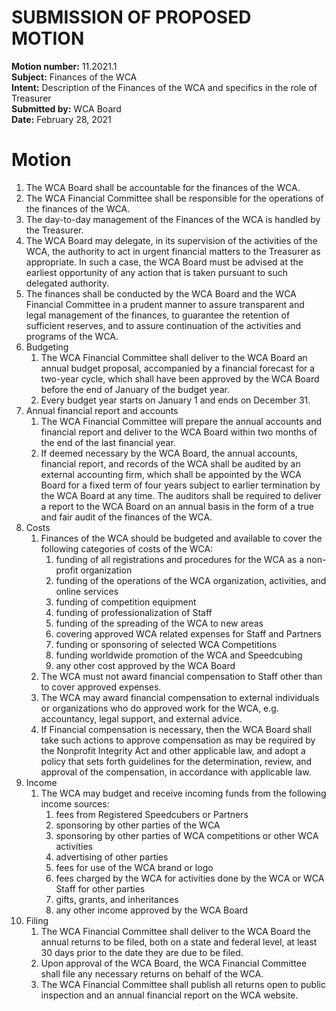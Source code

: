 # SUBMISSION OF PROPOSED MOTION

**Motion number:** 11.2021.1  
**Subject:** Finances of the WCA  
**Intent:** Description of the Finances of the WCA and specifics in the role of Treasurer  
**Submitted by:** WCA Board  
**Date:** February 28, 2021  

# Motion

1. The WCA Board shall be accountable for the finances of the WCA.
2. The WCA Financial Committee shall be responsible for the operations of the finances of the WCA.
3. The day-to-day management of the Finances of the WCA is handled by the Treasurer.
4. The WCA Board may delegate, in its supervision of the activities of the WCA, the authority to act in urgent financial matters to the Treasurer as appropriate. In such a case, the WCA Board must be advised at the earliest opportunity of any action that is taken pursuant to such delegated authority.
5. The finances shall be conducted by the WCA Board and the WCA Financial Committee in a prudent manner to assure transparent and legal management of the finances, to guarantee the retention of sufficient reserves, and to assure continuation of the activities and programs of the WCA.
6. Budgeting
   1. The WCA Financial Committee shall deliver to the WCA Board an annual budget proposal, accompanied by a financial forecast for a two-year cycle, which shall have been approved by the WCA Board before the end of January of the budget year.
   2. Every budget year starts on January 1 and ends on December 31.
7. Annual financial report and accounts
   1. The WCA Financial Committee will prepare the annual accounts and financial report and deliver to the WCA Board within two months of the end of the last financial year.
   2. If deemed necessary by the WCA Board, the annual accounts, financial report, and records of the WCA shall be audited by an external accounting firm, which shall be appointed by the WCA Board for a fixed term of four years subject to earlier termination by the WCA Board at any time. The auditors shall be required to deliver a report to the WCA Board on an annual basis in the form of a true and fair audit of the finances of the WCA.
8. Costs
   1. Finances of the WCA should be budgeted and available to cover the following categories of costs of the WCA:
      1. funding of all registrations and procedures for the WCA as a non-profit organization
      2. funding of the operations of the WCA organization, activities, and online services
      3. funding of competition equipment
      4. funding of professionalization of Staff
      5. funding of the spreading of the WCA to new areas
      6. covering approved WCA related expenses for Staff and Partners
      7. funding or sponsoring of selected WCA Competitions
      8. funding worldwide promotion of the WCA and Speedcubing
      9. any other cost approved by the WCA Board
   2. The WCA must not award financial compensation to Staff other than to cover approved expenses.
   3. The WCA may award financial compensation to external individuals or organizations who do approved work for the WCA, e.g. accountancy, legal support, and external advice.
   4. If Financial compensation is necessary, then the WCA Board shall take such actions to approve compensation as may be required by the Nonprofit Integrity Act and other applicable law, and adopt a policy that sets forth guidelines for the determination, review, and approval of the compensation, in accordance with applicable law.
9. Income
   1. The WCA may budget and receive incoming funds from the following income sources:
      1. fees from Registered Speedcubers or Partners
      2. sponsoring by other parties of the WCA
      3. sponsoring by other parties of WCA competitions or other WCA activities
      4. advertising of other parties
      5. fees for use of the WCA brand or logo
      6. fees charged by the WCA for activities done by the WCA or WCA Staff for other parties
      7. gifts, grants, and inheritances
      8. any other income approved by the WCA Board
10. Filing
    1. The WCA Financial Committee shall deliver to the WCA Board the annual returns to be filed, both on a state and federal level, at least 30 days prior to the date they are due to be filed.
    2. Upon approval of the WCA Board, the WCA Financial Committee shall file any necessary returns on behalf of the WCA.
    3. The WCA Financial Committee shall publish all returns open to public inspection and an annual financial report on the WCA website.
